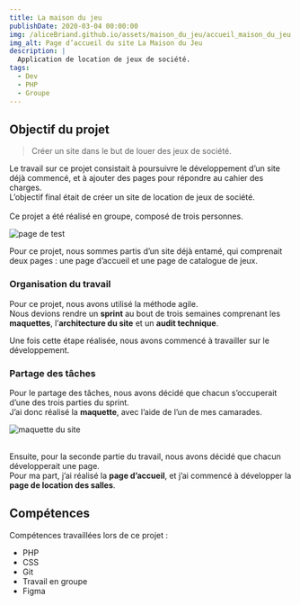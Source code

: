 ```yaml
---
title: La maison du jeu
publishDate: 2020-03-04 00:00:00
img: /aliceBriand.github.io/assets/maison_du_jeu/accueil_maison_du_jeu.png
img_alt: Page d’accueil du site La Maison du Jeu
description: |
  Application de location de jeux de société.
tags:
  - Dev
  - PHP
  - Groupe
---
```


## Objectif du projet

> Créer un site dans le but de louer des jeux de société.

Le travail sur ce projet consistait à poursuivre le développement d’un site déjà commencé, et à ajouter des pages pour répondre au cahier des charges.  
L’objectif final était de créer un site de location de jeux de société.  
<br>Ce projet a été réalisé en groupe, composé de trois personnes.</br>

![page de test](/aliceBriand.github.io/assets/maison_du_jeu/Capture%20d'écran%202024-06-21%20134555.png)

Pour ce projet, nous sommes partis d’un site déjà entamé, qui comprenait deux pages : une page d’accueil et une page de catalogue de jeux.

### Organisation du travail

Pour ce projet, nous avons utilisé la méthode agile.  
Nous devions rendre un **sprint** au bout de trois semaines comprenant les **maquettes**, l’**architecture du site** et un **audit technique**.

Une fois cette étape réalisée, nous avons commencé à travailler sur le développement.

### Partage des tâches

Pour le partage des tâches, nous avons décidé que chacun s’occuperait d’une des trois parties du sprint.  
J’ai donc réalisé la **maquette**, avec l’aide de l’un de mes camarades.

![maquette du site](/aliceBriand.github.io/assets/maison_du_jeu/maquette%20du%20site.png)

<br>Ensuite, pour la seconde partie du travail, nous avons décidé que chacun développerait une page.  
Pour ma part, j’ai réalisé la **page d’accueil**, et j’ai commencé à développer la **page de location des salles**.</br>

## Compétences

Compétences travaillées lors de ce projet :

- PHP  
- CSS  
- Git  
- Travail en groupe  
- Figma
